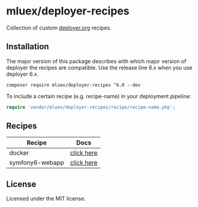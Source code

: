 # mluex/deployer-recipes

Collection of custom [deployer.org](https://deployer.org/) recipes.

## Installation

The major version of this package describes with which major version of deployer the recipes are compatible.
Use the release line 6.x when you use deployer 6.x.

```shell
composer require mluex/deployer-recipes ^6.0 --dev
```

To include a certain recipe (e.g. recipe-name) in your deployment pipeline:

```php
require 'vendor/mluex/deployer-recipes/recipe/recipe-name.php';
```

## Recipes

| Recipe          | Docs                                                                                        |
|-----------------|---------------------------------------------------------------------------------------------|
| docker          | [click here](https://github.com/mluex/deployer-recipes/blob/6.x/recipe/docker.php)          |
| symfony6-webapp | [click here](https://github.com/mluex/deployer-recipes/blob/6.x/recipe/symfony6-webapp.php) |

## License

Licensed under the MIT license.
